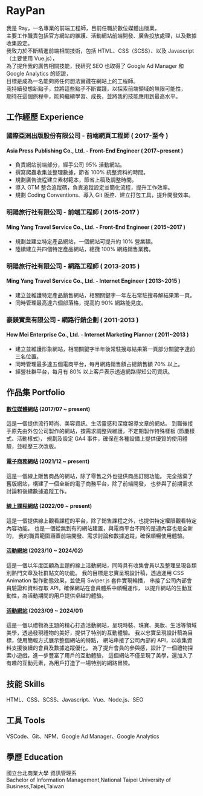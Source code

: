 # RayPan
我是 Ray，一名專業的前端工程師，目前任職於數位媒體出版業，  
主要工作職責包括官方網站的維護、活動網站前端開發、廣告投放處理，以及數據收集設定。  
我致力於不斷精進前端相關技術，包括 HTML、CSS（SCSS）、以及 Javascript（主要使用 Vue.js），  
為了提升我的廣告相關技能，我研究 SEO 也取得了 Google Ad Manager 和 Google Analytics 的認證，  
目標是成為一名能夠將任何想法實踐在網站上的工程師。  
我持續發想新點子，並將這些點子不斷實踐，以探索前端領域的無限可能性，  
期待在這個旅程中，能夠繼續學習、成長，並將我的技能應用到最高水平。

## 工作經歷 Experience
### 國際亞洲出版股份有限公司 - 前端網頁工程師 ( 2017-至今 )
#### Asia Press Publishing Co., Ltd. - Front-End Engineer ( 2017~present )
- 負責網站前端部分，經手公司 95% 活動網站。
- 撰寫爬蟲收集並整理數據，節省 100% 統整資料的時間。
- 規劃廣告流程建立素材範本，節省上稿及調整時間。
- 導入 GTM 整合追蹤碼，負責追蹤設定並簡化流程，提升工作效率。
- 規劃 Coding Conventions、導入 Git 版控、建立打包工具，提升開發效率。
### 明陽旅行社有限公司 - 前端工程師 ( 2015-2017 )  
#### Ming Yang Travel Service Co., Ltd. - Front-End Engineer ( 2015~2017 )
- 規劃並建立特定產品網站，一個網站可提升約 10% 營業額。  
- 陸續建立共四個特定產品網站，總攬 100% 網路銷售業務。  
### 明陽旅行社有限公司 - 網路工程師 ( 2013-2015 )
#### Ming Yang Travel Service Co., Ltd. - Internet Engineer ( 2013~2015 )
- 建立並維護特定產品銷售網站，相關關鍵字一年左右常駐搜尋解結果第一頁。
- 同時管理最高達六個部落格，提高約 90% 網路能見度。
### 豪鎂實業有限公司 - 網路行銷企劃 ( 2011-2013 )
#### How Mei Enterprise Co., Ltd. - Internet Marketing Planner ( 2011~2013 )
- 建立並維護形象網站，相關關鍵字半年後常駐搜尋結果第一頁部分關鍵字達前三名位置。
- 同時管理最多達五個電商平台，每月網路銷售額占總銷售額 70% 以上。
- 經營社群平台，每月有 80% 以上客戶表示透過網路得知公司資訊。

## 作品集 Portfolio
#### [數位媒體網站](https://www.marieclaire.com.tw/) (2017/07 ~ present)
這是一個提供流行時尚、美容資訊、生活靈感和深度報導文章的網站。
到職後接手原先由外包公司製作的網站，按需求調整與維護，不定期製作特殊樣板 (節慶樣式、活動樣式)，
規劃及設定 GA4 事件，確保在各種設備上提供優質的使用體驗，並經歷三次改版。

#### [電子商務網站](https://magazine.marieclaire.com.tw/) (2021/12 ~ present)
這是一個線上販售商品的網站，除了零售之外也提供商品訂閱功能。
完全捨棄了舊版網站，構建了一個全新的電子商務平台，除了前端開發，
也參與了前期需求討論和後續數據追蹤工作。

#### [線上課程網站](https://class.marieclaire.com.tw/) (2022/09 ~ present)
這是一個提供線上觀看課程的平台，除了銷售課程之外，也提供特定權限觀看特定內容功能。
也是一個從無到有的網站建置，與電商平台不同的是連內容也是全新的，
我的職責範圍涵蓋前端開發、需求討論和數據追蹤，確保順暢使用體驗。

#### [活動網站](https://events.marieclaire.com.tw/2023/mc-galaxy/) (2023/10 ~ 2024/02)
這是一個以年度回顧為主題的線上活動網站，同時具有收集會員以及整理呈現各類別熱門文章及社群貼文的功能。
我的目標是忠實呈現設計稿，透過運用 CSS Animation 製作動態效果，並使用 Swiper.js 套件實現輪播，
串接了公司內部會員驗證和資料存取 API，確保網站在會員體系中順暢運作，
以提升網站的生動互動性，為活動期間的用戶提供卓越的體驗。

#### [活動網站](https://events.marieclaire.com.tw/2023/gift/) (2023/09 ~ 2024/01)
這是一個以禮物為主題的精心打造活動網站，呈現時裝、珠寶、美妝、生活等領域美學，透過發現禮物的美好，提供了特別的互動體驗。
我以忠實呈現設計稿為目標，使用簡報方式展示整個網站的特點，
網站串接了公司內部的 API，以收集資料支援後續的會員及數據追蹤優化，
為了提升會員的參與感，設計了一個禮物探索小遊戲，進一步豐富了用戶的互動體驗，
這個網站不僅呈現了美學，還加入了有趣的互動元素，為用戶打造了一場特別的網路冒險。

## 技能 Skills
HTML、CSS、SCSS、Javascript、Vue、Node.js、SEO

## 工具 Tools
VSCode、Git、NPM、Google Ad Manager、Google Analytics

## 學歷 Education
國立台北商業大學 資訊管理系  
Bachelor of Information Management,National Taipei University of Business,Taipei,Taiwan

